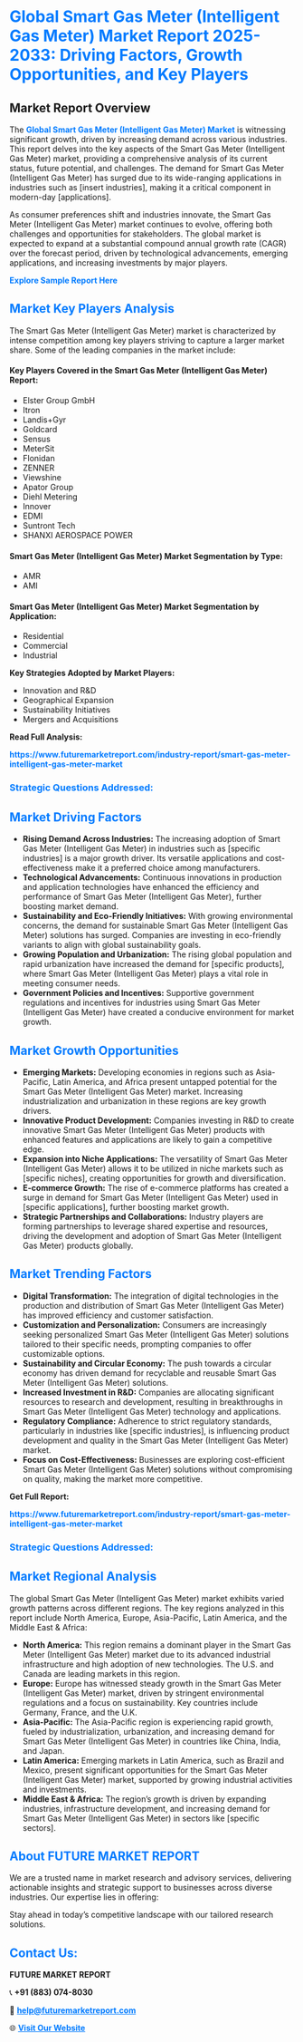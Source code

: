 <h1 style="color: #007BFF;">Global Smart Gas Meter (Intelligent Gas Meter) Market Report 2025-2033: Driving Factors, Growth Opportunities, and Key Players</h1>

<section id="overview">
<h2>Market Report Overview</h2>
<p>The <a href="https://www.futuremarketreport.com/industry-report/smart-gas-meter-intelligent-gas-meter-market" style="color: #007BFF; text-decoration: none;"><strong>Global Smart Gas Meter (Intelligent Gas Meter) Market</strong></a> is witnessing significant growth, driven by increasing demand across various industries. This report delves into the key aspects of the Smart Gas Meter (Intelligent Gas Meter) market, providing a comprehensive analysis of its current status, future potential, and challenges. The demand for Smart Gas Meter (Intelligent Gas Meter) has surged due to its wide-ranging applications in industries such as [insert industries], making it a critical component in modern-day [applications].</p>
<p>As consumer preferences shift and industries innovate, the Smart Gas Meter (Intelligent Gas Meter) market continues to evolve, offering both challenges and opportunities for stakeholders. The global market is expected to expand at a substantial compound annual growth rate (CAGR) over the forecast period, driven by technological advancements, emerging applications, and increasing investments by major players.</p>
</section>

<section id="overview">
<p><a href="https://www.futuremarketreport.com/request-sample/reportId=28520" style="color: #007BFF; text-decoration: none;"><strong>Explore Sample Report Here</strong></a></p>
</section>

<section id="key-players">
<h2 style="color: #007BFF;">Market Key Players Analysis</h2>
<p>The Smart Gas Meter (Intelligent Gas Meter) market is characterized by intense competition among key players striving to capture a larger market share. Some of the leading companies in the market include:</p>
<h4>Key Players Covered in the Smart Gas Meter (Intelligent Gas Meter) Report:</h4>
<ul><li>Elster Group GmbH</li><li>Itron</li><li>Landis+Gyr</li><li>Goldcard</li><li>Sensus</li><li>MeterSit</li><li>Flonidan</li><li>ZENNER</li><li>Viewshine</li><li>Apator Group</li><li>Diehl Metering</li><li>Innover</li><li>EDMI</li><li>Suntront Tech</li><li>SHANXI AEROSPACE POWER</li></ul>
<h4>Smart Gas Meter (Intelligent Gas Meter) Market Segmentation by Type:</h4>
<ul><li>AMR</li><li>AMI</li></ul>

<h4>Smart Gas Meter (Intelligent Gas Meter) Market Segmentation by Application:</h4>
<ul><li>Residential</li><li>Commercial</li><li>Industrial</li></ul>
<p><strong>Key Strategies Adopted by Market Players:</strong></p>
<ul>
<li>Innovation and R&D</li>
<li>Geographical Expansion</li>
<li>Sustainability Initiatives</li>
<li>Mergers and Acquisitions</li>
</ul>
</section>

<section>
<p><strong>Read Full Analysis: </strong></p><a href="https://www.futuremarketreport.com/industry-report/smart-gas-meter-intelligent-gas-meter-market" style="color: #007BFF; text-decoration: none;"><strong>https://www.futuremarketreport.com/industry-report/smart-gas-meter-intelligent-gas-meter-market</strong></a>
<h3 style="color: #007BFF;">Strategic Questions Addressed:</h3>
</section>

<section id="driving-factors">
<h2 style="color: #007BFF;">Market Driving Factors</h2>
<ul>
<li><strong>Rising Demand Across Industries:</strong> The increasing adoption of Smart Gas Meter (Intelligent Gas Meter) in industries such as [specific industries] is a major growth driver. Its versatile applications and cost-effectiveness make it a preferred choice among manufacturers.</li>
<li><strong>Technological Advancements:</strong> Continuous innovations in production and application technologies have enhanced the efficiency and performance of Smart Gas Meter (Intelligent Gas Meter), further boosting market demand.</li>
<li><strong>Sustainability and Eco-Friendly Initiatives:</strong> With growing environmental concerns, the demand for sustainable Smart Gas Meter (Intelligent Gas Meter) solutions has surged. Companies are investing in eco-friendly variants to align with global sustainability goals.</li>
<li><strong>Growing Population and Urbanization:</strong> The rising global population and rapid urbanization have increased the demand for [specific products], where Smart Gas Meter (Intelligent Gas Meter) plays a vital role in meeting consumer needs.</li>
<li><strong>Government Policies and Incentives:</strong> Supportive government regulations and incentives for industries using Smart Gas Meter (Intelligent Gas Meter) have created a conducive environment for market growth.</li>
</ul>
</section>

<section id="growth-opportunities">
<h2 style="color: #007BFF;">Market Growth Opportunities</h2>
<ul>
<li><strong>Emerging Markets:</strong> Developing economies in regions such as Asia-Pacific, Latin America, and Africa present untapped potential for the Smart Gas Meter (Intelligent Gas Meter) market. Increasing industrialization and urbanization in these regions are key growth drivers.</li>
<li><strong>Innovative Product Development:</strong> Companies investing in R&D to create innovative Smart Gas Meter (Intelligent Gas Meter) products with enhanced features and applications are likely to gain a competitive edge.</li>
<li><strong>Expansion into Niche Applications:</strong> The versatility of Smart Gas Meter (Intelligent Gas Meter) allows it to be utilized in niche markets such as [specific niches], creating opportunities for growth and diversification.</li>
<li><strong>E-commerce Growth:</strong> The rise of e-commerce platforms has created a surge in demand for Smart Gas Meter (Intelligent Gas Meter) used in [specific applications], further boosting market growth.</li>
<li><strong>Strategic Partnerships and Collaborations:</strong> Industry players are forming partnerships to leverage shared expertise and resources, driving the development and adoption of Smart Gas Meter (Intelligent Gas Meter) products globally.</li>
</ul>
</section>

<section id="trending-factors">
<h2 style="color: #007BFF;">Market Trending Factors</h2>
<ul>
<li><strong>Digital Transformation:</strong> The integration of digital technologies in the production and distribution of Smart Gas Meter (Intelligent Gas Meter) has improved efficiency and customer satisfaction.</li>
<li><strong>Customization and Personalization:</strong> Consumers are increasingly seeking personalized Smart Gas Meter (Intelligent Gas Meter) solutions tailored to their specific needs, prompting companies to offer customizable options.</li>
<li><strong>Sustainability and Circular Economy:</strong> The push towards a circular economy has driven demand for recyclable and reusable Smart Gas Meter (Intelligent Gas Meter) solutions.</li>
<li><strong>Increased Investment in R&D:</strong> Companies are allocating significant resources to research and development, resulting in breakthroughs in Smart Gas Meter (Intelligent Gas Meter) technology and applications.</li>
<li><strong>Regulatory Compliance:</strong> Adherence to strict regulatory standards, particularly in industries like [specific industries], is influencing product development and quality in the Smart Gas Meter (Intelligent Gas Meter) market.</li>
<li><strong>Focus on Cost-Effectiveness:</strong> Businesses are exploring cost-efficient Smart Gas Meter (Intelligent Gas Meter) solutions without compromising on quality, making the market more competitive.</li>
</ul>
</section>

<section>
<p><strong>Get Full Report: </strong></p><a href="https://www.futuremarketreport.com/industry-report/smart-gas-meter-intelligent-gas-meter-market" style="color: #007BFF; text-decoration: none;"><strong>https://www.futuremarketreport.com/industry-report/smart-gas-meter-intelligent-gas-meter-market</strong></a>
<h3 style="color: #007BFF;">Strategic Questions Addressed:</h3>
</section>


<section id="regional-analysis">
<h2 style="color: #007BFF;">Market Regional Analysis</h2>
<p>The global Smart Gas Meter (Intelligent Gas Meter) market exhibits varied growth patterns across different regions. The key regions analyzed in this report include North America, Europe, Asia-Pacific, Latin America, and the Middle East & Africa:</p>
<ul>
<li><strong>North America:</strong> This region remains a dominant player in the Smart Gas Meter (Intelligent Gas Meter) market due to its advanced industrial infrastructure and high adoption of new technologies. The U.S. and Canada are leading markets in this region.</li>
<li><strong>Europe:</strong> Europe has witnessed steady growth in the Smart Gas Meter (Intelligent Gas Meter) market, driven by stringent environmental regulations and a focus on sustainability. Key countries include Germany, France, and the U.K.</li>
<li><strong>Asia-Pacific:</strong> The Asia-Pacific region is experiencing rapid growth, fueled by industrialization, urbanization, and increasing demand for Smart Gas Meter (Intelligent Gas Meter) in countries like China, India, and Japan.</li>
<li><strong>Latin America:</strong> Emerging markets in Latin America, such as Brazil and Mexico, present significant opportunities for the Smart Gas Meter (Intelligent Gas Meter) market, supported by growing industrial activities and investments.</li>
<li><strong>Middle East & Africa:</strong> The region’s growth is driven by expanding industries, infrastructure development, and increasing demand for Smart Gas Meter (Intelligent Gas Meter) in sectors like [specific sectors].</li>
</ul>
</section>

<footer>
<h2 style="color: #007BFF;">About FUTURE MARKET REPORT</h2>
<p>We are a trusted name in market research and advisory services, delivering actionable insights and strategic support to businesses across diverse industries. Our expertise lies in offering:</p>

<p>Stay ahead in today’s competitive landscape with our tailored research solutions.</p>

<h2 style="color: #007BFF;">Contact Us:</h2>
<p><strong>FUTURE MARKET REPORT</strong></p>
<p>📞 <strong>+91 (883) 074-8030</strong></p>
<p>📧 <strong><a href="mailto:help@futuremarketreport.com" style="color: #007BFF;">help@futuremarketreport.com</a></strong></p>
<p>🌐 <strong><a href="https://www.futuremarketreport.com/" style="color: #007BFF;">Visit Our Website</a></strong></p>
</footer>